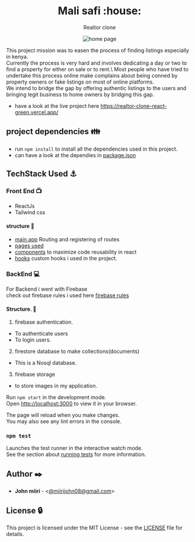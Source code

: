 <h1 align="center">Mali safi :house:</h1>
<p align="center">Realtor clone</p>

<p align="center">
  <img src="https://github.com/Johnteh/realtor-clone-react/blob/main/src/assets/svg/realtor%20clone.png"
       alt="home page"
       width="full"
  >
</p>

This project mission  was to easen the process of finding listings especially in kenya.\
Currently the process is very hard and involves dedicating a day or two to find a property for either on sale or to rent.\ Most people who have tried to undertake this process online make complains about being conned by property owners or fake listings on most of online platforms.\
We intend to bridge the gap by offering authentic listings to the users and bringing legit  business to home owners by bridging this gap.
- have a look at the live project here https://realtor-clone-react-green.vercel.app/ 

## project dependencies :family:
- run `npm install` to install all the dependencies used in this project. 
- can have a look at the dependies in [package.json](./package.json)

## TechStack Used :anchor:
    
### Front End :tv:
- ReactJs
- Tailwind css
#### structure :open_file_folder:
- [main app](./src/App.js) Routing and registering of routes 
- [pages used](./src/pages)
- [components](./src/components/) to maximize code reusability in react
- [hooks](./src/hooks/) custom hooks i used in the project.

### BackEnd :computer:
For Backend i went with Firebase\
check out firebase rules i used here [firebase rules](./rules.txt)
#### Structure. :open_file_folder:
1. firebase authentication.
* To authenticate users
* To login users.
2. firestore database to make collections(documents)
* This is a Nosql database. 
3. firebase storage 
* to store images in my application.

Run `npm start` in the development mode.\
Open [http://localhost:3000](http://localhost:3000) to view it in your browser.

The page will reload when you make changes.\
You may also see any lint errors in the console.

### `npm test`

Launches the test runner in the interactive watch mode.\
See the section about [running tests](https://facebook.github.io/create-react-app/docs/running-tests) for more information.

## Author :black_nib:

- **John miiri** - <[@miirijohn08@gmail.com](https://github.com/Johnteh)>

## License :lock:

This project is licensed under the MIT License - see the [LICENSE](./LICENSE) file for details.
